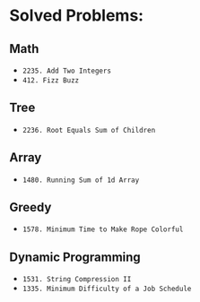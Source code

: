 # Solved Problems:

## Math
- `2235. Add Two Integers`
- `412. Fizz Buzz`

## Tree
- `2236. Root Equals Sum of Children`

## Array
- `1480. Running Sum of 1d Array`

## Greedy
- `1578. Minimum Time to Make Rope Colorful`

## Dynamic Programming
- `1531. String Compression II`
- `1335. Minimum Difficulty of a Job Schedule`
